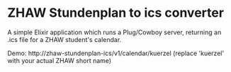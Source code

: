 # ZHAW Stundenplan to ics converter
A simple Elixir application which runs a Plug/Cowboy server, returning an .ics file for a ZHAW student's calendar.

Demo: http://zhaw-stundenplan-ics/v1/calendar/kuerzel (replace 'kuerzel' with your actual ZHAW short name)
